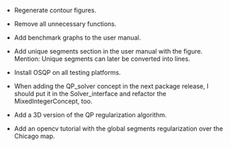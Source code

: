 * Regenerate contour figures.
* Remove all unnecessary functions.
* Add benchmark graphs to the user manual.
* Add unique segments section in the user manual with the figure. Mention: Unique segments can later be converted into lines.

* Install OSQP on all testing platforms.
* When adding the QP_solver concept in the next package release, I should put it in the Solver_interface and refactor the MixedIntegerConcept, too.
* Add a 3D version of the QP regularization algorithm.
* Add an opencv tutorial with the global segments regularization over the Chicago map.